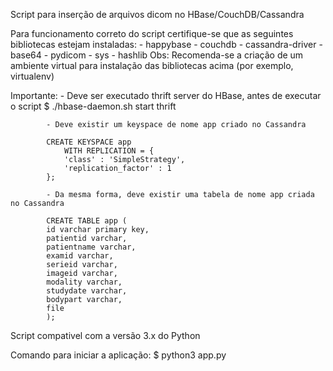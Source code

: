Script para inserção de arquivos dicom no HBase/CouchDB/Cassandra

Para funcionamento correto do script certifique-se que as seguintes bibliotecas estejam instaladas:
              - happybase
              - couchdb
              - cassandra-driver
              - base64
              - pydicom
              - sys
              - hashlib
Obs: Recomenda-se a criação de um ambiente virtual para instalação das bibliotecas acima (por exemplo, virtualenv)

Importante: 
            - Deve ser executado thrift server do HBase, antes de executar o script
              $ ./hbase-daemon.sh start thrift

            - Deve existir um keyspace de nome app criado no Cassandra

            CREATE KEYSPACE app
                WITH REPLICATION = {
                'class' : 'SimpleStrategy',
                'replication_factor' : 1
            };

            - Da mesma forma, deve existir uma tabela de nome app criada no Cassandra

            CREATE TABLE app (  
            id varchar primary key,
            patientid varchar,
            patientname varchar,
            examid varchar,
            serieid varchar,
            imageid varchar,
            modality varchar,
            studydate varchar,
            bodypart varchar,
            file
            );

Script compativel com a versão 3.x do Python

Comando para iniciar a aplicação:
              $ python3 app.py
